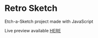 # Retro Sketch

Etch-a-Sketch project made with JavaScript

Live preview available [HERE](https://abbasio.github.io/etch-a-sketch/)
